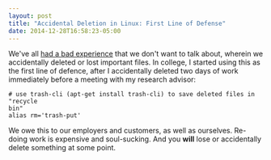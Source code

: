 ```yaml
---
layout: post
title: "Accidental Deletion in Linux: First Line of Defense"
date: 2014-12-28T16:58:23-05:00
---
```


We've all [had a bad experience](https://www.youtube.com/watch?v=-9Q1xx7t-HU)
that we don't want to talk about, wherein we accidentally deleted or lost
important files. In college, I started using this as the first line of defence,
after I accidentally deleted two days of work immediately before a meeting with
my research advisor:

```
# use trash-cli (apt-get install trash-cli) to save deleted files in "recycle
bin"
alias rm='trash-put'
```

We owe this to our employers and customers, as well as ourselves. Re-doing work
is expensive and soul-sucking. And you **will** lose or accidentally delete
something at some point.

